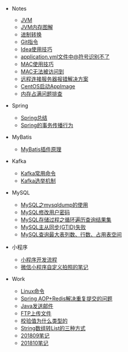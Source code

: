 + Notes
  - [JVM](notes/jvm.md)
  - [JVM内存图解](notes/jvm_memory.md)
  - [进制转换](notes/base_conversion.md)
  - [Git指令](notes/git_operation.md)
  - [Idea使用技巧](notes/idea_skills.md)
  - [application.yml文件中@符号识别不了](notes/application.yml文件中@符号识别不了.md)
  - [MAC使用技巧](notes/mac_skills.md)
  - [MAC无法被访问到](notes/mac无法被访问到.md)
  - [远程连接服务器报错解决方案](notes/远程连接服务器报错解决方案.md)
  - [CentOS启动AppImage](notes/CentOS启动AppImage.md)
  - [内存占满问题排查](notes/内存占满问题排查.md)
  
+ Spring
  - [Spring总结](notes/spring总结.md)
  - [Spring的事务传播行为](notes/Spring的事务传播行为.md)

+ MyBatis
  - [MyBatis插件原理](notes/MyBatis插件原理.md)
  
+ Kafka
  - [Kafka常用命令](notes/Kafka常用命令.md)
  - [Kafka选举机制](notes/Kafka选举机制.md)
  
+ MySQL
  - [MySQL之mysqldump的使用](notes/MySQL之mysqldump的使用.md)
  - [MySQL修改用户密码](notes/mysql修改用户密码.md)
  - [MySQL存储过程之循环遍历查询结果集](notes/MySQL存储过程之循环遍历查询结果集.md)
  - [MySQL主从同步(GTID)失败](notes/主从同步(GTID)失败.md)
  - [MySQL查询最大表列数、行数、占用表空间](notes/MySQL查询最大表列数、行数、占用表空间.md)
  
+ 小程序
  - [小程序开发流程](notes/miniprogram/小程序开发流程.md)
  - [微信小程序自定义拍照的笔记](notes/miniprogram/微信小程序自定义拍照的笔记.md)
  
+ Work
  - [Linux命令](notes/linux.md)
  - [Spring AOP+Redis解决重复提交的问题](notes/repeat_submit.md)
  - [Java发送邮件](notes/send_email.md)
  - [FTP上传文件](notes/FTP上传文件.md)
  - [校验值为什么类型的](notes/verify_value.md)
  - [String数组转List的三种方式](notes/String数组转List的三种方式.md)
  - [201809笔记](notes/201809笔记.md)
  - [201810笔记](notes/201810笔记.md)
  

